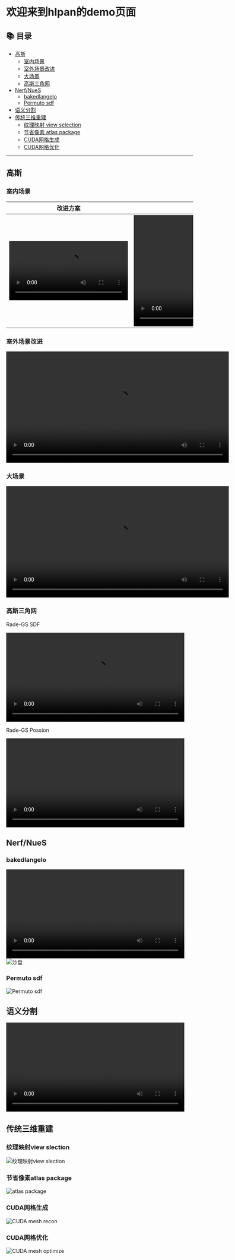 # 欢迎来到hlpan的demo页面

## 📚 目录

- [高斯](#高斯)
  - [室内场景](#室内场景)
  - [室外场景改进](#室外场景改进)
  - [大场景](#大场景)
  - [高斯三角网](#高斯三角网)
- [Nerf/NueS](#nerfnues)
  - [bakedlangelo](#bakedlangelo)
  - [Permuto sdf](#permuto-sdf)
- [语义分割](#语义分割)
- [传统三维重建](#传统三维重建)
  - [纹理映射 view selection](#纹理映射view-slection)
  - [节省像素 atlas package](#节省像素atlas-package)
  - [CUDA网格生成](#CUDA网格生成)
  - [CUDA网格优化](#CUDA网格优化)
---

## 高斯
### 室内场景

|改进方案| 原版高斯 |
|:----:|:----:|
|<video width="320" controls> <source src="water-mark/room-new.mp4" type="video/mp4"> </video>|<video width="600" controls> <source src="water-mark/room-old.mp4" type="video/mp4"> </video>|


### 室外场景改进
<video width="600" controls> <source src="water-mark/depth-gs.mp4" type="video/mp4"> </video>

### 大场景

<video width="600" controls> <source src="water-mark/outdoor-lod-gs.mp4" type="video/mp4"> </video>

### 高斯三角网

Rade-GS SDF

<video width="480" controls> <source src="water-mark/rade-gs-sdf.mp4" type="video/mp4"> </video>

Rade-GS Possion

<video width="480" controls> <source src="water-mark/rade-gs-possion.mp4" type="video/mp4"> </video>
## Nerf/NueS

### bakedlangelo

<video width="480" controls> <source src="water-mark/bakedlangelo-1.mp4" type="video/mp4"> </video>
![沙盘](water-mark/bakedlangelo-沙盘.png)

### Permuto sdf

![Permuto sdf](water-mark/Permuto.png)
## 语义分割
<video width="480" controls> <source src="water-mark/mesh-seg.mp4" type="video/mp4"> </video>

## 传统三维重建

### 纹理映射view slection
![纹理映射view slection](water-mark/texture-view-selection.png)

### 节省像素atlas package

![atlas package](water-mark/Tile_0_textured_mesh-texture-1.png)

### CUDA网格生成

![CUDA mesh recon](water-mark/cuda-surf-recon.png)

### CUDA网格优化

![CUDA mesh optimize](water-mark/mesh-opt.png)


